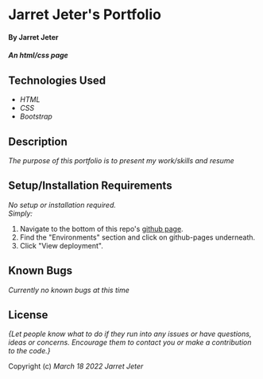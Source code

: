 # Jarret Jeter's Portfolio

#### By **Jarret Jeter**

#### _An html/css page_

## Technologies Used

* _HTML_
* _CSS_
* _Bootstrap_

## Description

_The purpose of this portfolio is to present my work/skills and resume_

## Setup/Installation Requirements

 _No setup or installation required._  
 _Simply:_   
1. Navigate to the bottom of this repo's [github page](https://github.com/jarretjeter/Portfolio).  
2. Find the "Environments" section and click on github-pages underneath.
3. Click "View deployment".  

## Known Bugs

_Currently no known bugs at this time_

## License

_{Let people know what to do if they run into any issues or have questions, ideas or concerns.  Encourage them to contact you or make a contribution to the code.}_

Copyright (c) _March 18 2022_ _Jarret Jeter_

